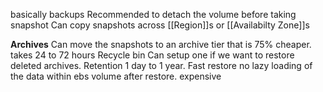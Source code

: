 basically backups
Recommended to detach the volume before taking snapshot
Can copy snapshots across [[Region]]s or [[Availabilty Zone]]s

**Archives**
Can move the snapshots to an archive tier that is 75% cheaper. takes 24 to 72 hours
Recycle bin
Can setup one if we want to restore deleted archives. Retention 1 day to 1 year.
Fast restore
no lazy loading of the data within ebs volume after restore. expensive


